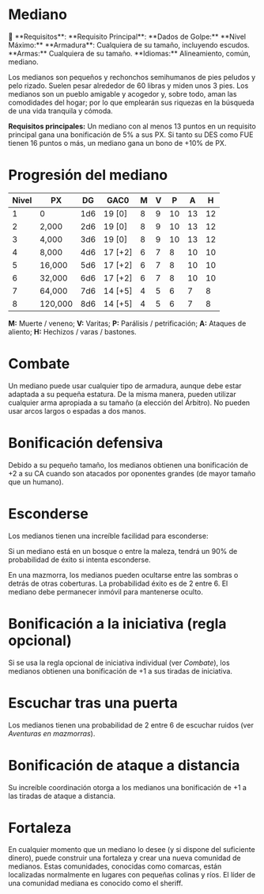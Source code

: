 # Mediano

<aside>
📖 **Requisitos**: 
**Requisito Principal**: 
**Dados de Golpe:** 
**Nivel Máximo:** 
**Armadura**: Cualquiera de su tamaño, incluyendo escudos.
**Armas:** Cualquiera de su tamaño.
**Idiomas:** Alineamiento, común, mediano.

</aside>

Los medianos son pequeños y rechonchos semihumanos de pies peludos y pelo rizado. Suelen pesar alrededor de 60 libras y miden unos 3 pies. Los medianos son un pueblo amigable y acogedor y, sobre todo, aman las comodidades del hogar; por lo que emplearán sus riquezas en la búsqueda de una vida tranquila y cómoda.

**Requisitos principales:** Un mediano con al menos 13 puntos en un requisito principal gana una bonificación de 5% a sus PX. Si tanto su DES como FUE tienen 16 puntos o más, un mediano gana un bono de +10% de PX.

# Progresión del mediano

| Nivel | PX | DG | GAC0 | M | V | P | A | H |
| --- | --- | --- | --- | --- | --- | --- | --- | --- |
| 1 | 0 | 1d6 | 19 [0] | 8 | 9 | 10 | 13 | 12 |
| 2 | 2,000 | 2d6 | 19 [0] | 8 | 9 | 10 | 13 | 12 |
| 3 | 4,000 | 3d6 | 19 [0] | 8 | 9 | 10 | 13 | 12 |
| 4 | 8,000 | 4d6 | 17 [+2] | 6 | 7 | 8 | 10 | 10 |
| 5 | 16,000 | 5d6 | 17 [+2] | 6 | 7 | 8 | 10 | 10 |
| 6 | 32,000 | 6d6 | 17 [+2] | 6 | 7 | 8 | 10 | 10 |
| 7 | 64,000 | 7d6 | 14 [+5] | 4 | 5 | 6 | 7 | 8 |
| 8 | 120,000 | 8d6 | 14 [+5] | 4 | 5 | 6 | 7 | 8 |

**M:** Muerte / veneno; **V:** Varitas; **P:** Parálisis / petrificación; **A:** Ataques de aliento; **H:** Hechizos / varas / bastones.

# Combate

Un mediano puede usar cualquier tipo de armadura, aunque debe estar adaptada a su pequeña estatura. De la misma manera, pueden utilizar cualquier arma apropiada a su tamaño (a elección del Árbitro). No pueden usar arcos largos o espadas a dos manos.

# Bonificación defensiva

Debido a su pequeño tamaño, los medianos obtienen una bonificación de +2 a su CA cuando son atacados por oponentes grandes (de mayor tamaño que un humano).

# Esconderse

Los medianos tienen una increíble facilidad para esconderse:

Si un mediano está en un bosque o entre la maleza, tendrá un 90% de probabilidad de éxito si intenta esconderse.

En una mazmorra, los medianos pueden ocultarse entre las sombras o detrás de otras coberturas. La probabilidad éxito es de 2 entre 6. El mediano debe permanecer inmóvil para mantenerse oculto.

# Bonificación a la iniciativa (regla opcional)

Si se usa la regla opcional de iniciativa individual (ver *Combate*), los medianos obtienen una bonificación de +1 a sus tiradas de iniciativa.

# Escuchar tras una puerta

Los medianos tienen una probabilidad de 2 entre 6 de escuchar ruidos (ver *Aventuras en mazmorras*).

# Bonificación de ataque a distancia

Su increíble coordinación otorga a los medianos una bonificación de +1 a las tiradas de ataque a distancia.

# Fortaleza

En cualquier momento que un mediano lo desee (y si dispone del suficiente dinero), puede construir una fortaleza y crear una nueva comunidad de medianos. Estas comunidades, conocidas como comarcas, están localizadas normalmente en lugares con pequeñas colinas y ríos. El líder de una comunidad mediana es conocido como el sheriff.
